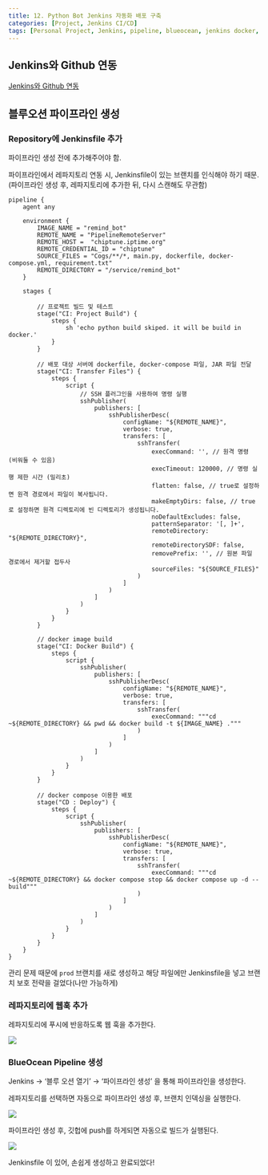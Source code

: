 ```yaml
---
title: 12. Python Bot Jenkins 자동화 배포 구축
categories: [Project, Jenkins CI/CD]
tags: [Personal Project, Jenkins, pipeline, blueocean, jenkins docker, jenkins github, cicd, python jenkins, python jenkins pipeline]
---
```




## Jenkins와 Github 연동


[Jenkins와 Github 연동](https://Chiptune93.github.io/posts/jenkins-cicd7)

## 블루오션 파이프라인 생성


### Repository에 Jenkinsfile 추가


파이프라인 생성 전에 추가해주어야 함.

파이프라인에서 레파지토리 연동 시, Jenkinsfile이 있는 브랜치를 인식해야 하기 때문.  
(파이프라인 생성 후, 레파지토리에 추가한 뒤, 다시 스캔해도 무관함)

```
pipeline {
    agent any

    environment {
        IMAGE_NAME = "remind_bot"
        REMOTE_NAME = "PipelineRemoteServer"
        REMOTE_HOST =  "chiptune.iptime.org"
        REMOTE_CREDENTIAL_ID = "chiptune"
        SOURCE_FILES = "Cogs/**/*, main.py, dockerfile, docker-compose.yml, requirement.txt"
        REMOTE_DIRECTORY = "/service/remind_bot"
    }

    stages {

        // 프로젝트 빌드 및 테스트
        stage("CI: Project Build") {
            steps {
                sh 'echo python build skiped. it will be build in docker.'
            }
        }

        // 배포 대상 서버에 dockerfile, docker-compose 파일, JAR 파일 전달
        stage("CI: Transfer Files") {
            steps {
                script {
                    // SSH 플러그인을 사용하여 명령 실행
                    sshPublisher(
                        publishers: [
                            sshPublisherDesc(
                                configName: "${REMOTE_NAME}",
                                verbose: true,
                                transfers: [
                                    sshTransfer(
                                        execCommand: '', // 원격 명령 (비워둘 수 있음)
                                        execTimeout: 120000, // 명령 실행 제한 시간 (밀리초)
                                        flatten: false, // true로 설정하면 원격 경로에서 파일이 복사됩니다.
                                        makeEmptyDirs: false, // true로 설정하면 원격 디렉토리에 빈 디렉토리가 생성됩니다.
                                        noDefaultExcludes: false,
                                        patternSeparator: '[, ]+',
                                        remoteDirectory: "${REMOTE_DIRECTORY}",
                                        remoteDirectorySDF: false,
                                        removePrefix: '', // 원본 파일 경로에서 제거할 접두사
                                        sourceFiles: "${SOURCE_FILES}"
                                    )
                                ]
                            )
                        ]
                    )
                }
            }
        }

        // docker image build
        stage("CI: Docker Build") {
            steps {
                script {
                    sshPublisher(
                        publishers: [
                            sshPublisherDesc(
                                configName: "${REMOTE_NAME}",
                                verbose: true,
                                transfers: [
                                    sshTransfer(
                                        execCommand: """cd ~${REMOTE_DIRECTORY} && pwd && docker build -t ${IMAGE_NAME} ."""
                                    )
                                ]
                            )
                        ]
                    )
                }
            }
        }

        // docker compose 이용한 배포
        stage("CD : Deploy") {
            steps {
                script {
                    sshPublisher(
                        publishers: [
                            sshPublisherDesc(
                                configName: "${REMOTE_NAME}",
                                verbose: true,
                                transfers: [
                                    sshTransfer(
                                        execCommand: """cd ~${REMOTE_DIRECTORY} && docker compose stop && docker compose up -d --build"""
                                    )
                                ]
                            )
                        ]
                    )
                }
            }
        }
    }
}
```

관리 문제 때문에 `prod` 브랜치를 새로 생성하고 해당 파일에만 Jenkinsfile을 넣고 브랜치 보호 전략을 걸었다(나만 가능하게)

### 레파지토리에 웹훅 추가


레파지토리에 푸시에 반응하도록 웹 훅을 추가한다.

![](/assets/img/jenkins/attachments/27164673/27426817.png?width=340)

### BlueOcean Pipeline 생성


Jenkins → ‘블루 오션 열기’ → ‘파이프라인 생성’ 을 통해 파이프라인을 생성한다.

레파지토리를 선택하면 자동으로 파이프라인 생성 후, 브랜치 인덱싱을 실행한다.

![](/assets/img/jenkins/attachments/27164673/27361281.png?width=340)

파이프라인 생성 후, 깃헙에 push를 하게되면 자동으로 빌드가 실행된다.

![](/assets/img/jenkins/attachments/27164673/27525123.png?width=340)

Jenkinsfile 이 있어, 손쉽게 생성하고 완료되었다!
